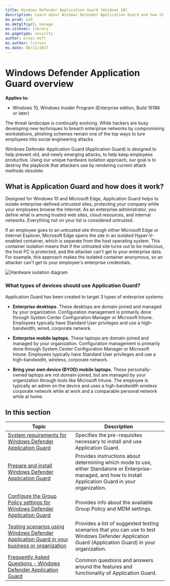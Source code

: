 ```yaml
---
title: Windows Defender Application Guard (Windows 10)
description: Learn about Windows Defender Application Guard and how it helps to combat malicious content and malware out on the Internet.
ms.prod: w10
ms.mktglfcycl: manage
ms.sitesec: library
ms.pagetype: security
author: eross-msft
ms.author: lizross
ms.date: 08/11/2017
---
```


# Windows Defender Application Guard overview

**Applies to:**
- Windows 10, Windows Insider Program (Enterprise edition, Build 16188 or later)

The threat landscape is continually evolving. While hackers are busy developing new techniques to breach enterprise networks by compromising workstations, phishing schemes remain one of the top ways to lure employees into social engineering attacks.
 
Windows Defender Application Guard (Application Guard) is designed to help prevent old, and newly emerging attacks, to help keep employees productive. Using our unique hardware isolation approach, our goal is to destroy the playbook that attackers use by rendering current attack methods obsolete. 

## What is Application Guard and how does it work?
Designed for Windows 10 and Microsoft Edge, Application Guard helps to isolate enterprise-defined untrusted sites, protecting your company while your employees browse the Internet. As an enterprise administrator, you define what is among trusted web sites, cloud resources, and internal networks. Everything not on your list is considered untrusted.

If an employee goes to an untrusted site through either Microsoft Edge or Internet Explorer, Microsoft Edge opens the site in an isolated Hyper-V-enabled container, which is separate from the host operating system. This container isolation means that if the untrusted site turns out to be malicious, the host PC is protected, and the attacker can't get to your enterprise data. For example, this approach makes the isolated container anonymous, so an attacker can't get to your employee's enterprise credentials.

![Hardware isolation diagram](images/appguard-hardware-isolation.png)

### What types of devices should use Application Guard?
Application Guard has been created to target 3 types of enterprise systems:

- **Enterprise desktops.** These desktops are domain-joined and managed by your organization. Configuration management is primarily done through System Center Configuration Manager or Microsoft Intune. Employees typically have Standard User privileges and use a high-bandwidth, wired, corporate network.

- **Enterprise mobile laptops.** These laptops are domain-joined and managed by your organization. Configuration management is primarily done through System Center Configuration Manager or Microsoft Intune. Employees typically have Standard User privileges and use a high-bandwidth, wireless, corporate network.

- **Bring your own device (BYOD) mobile laptops.** These personally-owned laptops are not domain-joined, but are managed by your organization through tools like Microsoft Intune. The employee is typically an admin on the device and uses a high-bandwidth wireless corporate network while at work and a comparable personal network while at home.

## In this section
|Topic |Description |
|------|------------|
|[System requirements for Windows Defender Application Guard](reqs-wd-app-guard.md) |Specifies the pre-requisites necessary to install and use Application Guard.|
|[Prepare and install Windows Defender Application Guard](install-wd-app-guard.md) |Provides instructions about determining which mode to use, either Standalone or Enterprise-managed, and how to install Application Guard in your organization.|
|[Configure the Group Policy settings for Windows Defender Application Guard](configure-wd-app-guard.md) |Provides info about the available Group Policy and MDM settings.|
|[Testing scenarios using Windows Defender Application Guard in your business or organization](test-scenarios-wd-app-guard.md)|Provides a list of suggested testing scenarios that you can use to test Windows Defender Application Guard (Application Guard) in your organization.|
|[Frequently Asked Questions - Windows Defender Application Guard](faq-wd-app-guard.md)|Common questions and answers around the features and functionality of Application Guard.|
